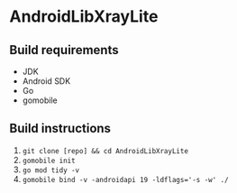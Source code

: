 # AndroidLibXrayLite

## Build requirements
* JDK
* Android SDK
* Go
* gomobile

## Build instructions
1. `git clone [repo] && cd AndroidLibXrayLite`
2. `gomobile init`
3. `go mod tidy -v`
4. `gomobile bind -v -androidapi 19 -ldflags='-s -w' ./`
